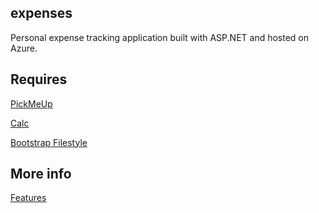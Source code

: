 ## expenses
Personal expense tracking application built with ASP.NET and hosted on Azure.

## Requires

[PickMeUp](https://github.com/nazar-pc/PickMeUp)

[Calc](https://github.com/javadev/calc)

[Bootstrap Filestyle](https://github.com/markusslima/bootstrap-filestyle)

## More info

[Features](https://dvmorozov.github.io/expenses/features)

